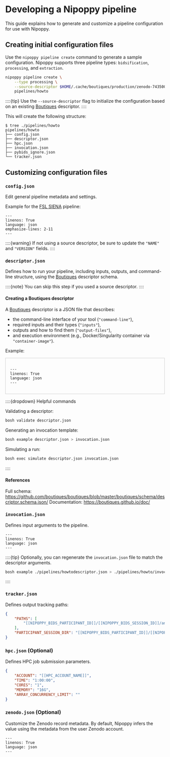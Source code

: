# Developing a Nipoppy pipeline

This guide explains how to generate and customize a pipeline configuration for use with Nipoppy.

## Creating initial configuration files
Use the `nipoppy pipeline create` command to generate a sample configuration. Nipoppy supports three pipeline types: `bidsification`, `processing`, and `extraction`.

```bash
nipoppy pipeline create \
    --type processing \
    --source-descriptor $HOME/.cache/boutiques/production/zenodo-7435009.json \
    pipelines/howto
```

::::{tip}
Use the `--source-descriptor` flag to initialize the configuration based on an existing [Boutiques](https://boutiques.github.io/) descriptor.
::::

This will create the following structure:

```console
$ tree ./pipelines/howto
pipelines/howto
├── config.json
├── descriptor.json
├── hpc.json
├── invocation.json
├── pybids_ignore.json
└── tracker.json
```

## Customizing configuration files

### `config.json`

Edit general pipeline metadata and settings.

Example for the [FSL SIENA](https://fsl.fmrib.ox.ac.uk/fsl/docs/#/structural/siena/index) pipeline:

```{literalinclude} data/config.json
---
linenos: True
language: json
emphasize-lines: 2-11
---
```

::::{warning}
If not using a source descriptor, be sure to update the `"NAME"` and `"VERSION"` fields.
::::

### `descriptor.json`
Defines how to run your pipeline, including inputs, outputs, and command-line structure, using the [Boutiques](https://boutiques.github.io/) descriptor schema.

::::{note}
You can skip this step if you used a source descriptor.
::::

#### Creating a Boutiques descriptor

A [Boutiques](https://boutiques.github.io/) descriptor is a JSON file that describes:

- the command-line interface of your tool (`"command-line"`),
- required inputs and their types (`"inputs"`),
- outputs and how to find them (`"output-files"`),
- and execution environment (e.g., Docker/Singularity container via `"container-image"`).

Example:

<div style="max-height: 400px; overflow-y: auto; border: 1px solid #ccc; padding: 1em;">

```{literalinclude} data/descriptor.json
---
linenos: True
language: json
---
```

</div>

::::{dropdown} Helpful commands

Validating a descriptor:

```bash
bosh validate descriptor.json
```

Generating an invocation template:

```bash
bosh example descriptor.json > invocation.json
```

Simulating a run:

```bash
bosh exec simulate descriptor.json invocation.json
```

::::

#### References

Full schema: <https://github.com/boutiques/boutiques/blob/master/boutiques/schema/descriptor.schema.json/>
Documentation: <https://boutiques.github.io/doc/>


### `invocation.json`
Defines input arguments to the pipeline.

```{literalinclude} data/invocation.json
---
linenos: True
language: json
---
```

::::{tip}
Optionally, you can regenerate the `invocation.json` file to match the descriptor arguments.

```bash
bosh example ./pipelines/howtodescriptor.json > ./pipelines/howto/invocation.json
```

::::

### `tracker.json`

Defines output tracking paths:

```json
{
    "PATHS": [
        "[[NIPOPPY_BIDS_PARTICIPANT_ID]]/[[NIPOPPY_BIDS_SESSION_ID]]/anat/[[NIPOPPY_BIDS_PARTICIPANT_ID]]_[[NIPOPPY_BIDS_SESSION_ID]]*_example.txt"
    ],
    "PARTICIPANT_SESSION_DIR": "[[NIPOPPY_BIDS_PARTICIPANT_ID]]/[[NIPOPPY_BIDS_SESSION_ID]]"
}
```

### `hpc.json` (Optional)

Defines HPC job submission parameters.

```json
{
    "ACCOUNT": "[[HPC_ACCOUNT_NAME]]",
    "TIME": "1:00:00",
    "CORES": "1",
    "MEMORY": "16G",
    "ARRAY_CONCURRENCY_LIMIT": ""
}
```

### `zenodo.json` (Optional)

Customize the Zenodo record metadata. By default, Nipoppy infers the value using the metadata from the user Zenodo account.

```{literalinclude} /../../nipoppy/data/template_pipeline/zenodo.json
---
linenos: True
language: json
---
```
